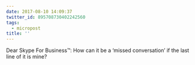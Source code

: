 ```yaml
---
date: 2017-08-10 14:09:37
twitter_id: 895708730402242560
tags:
  - micropost
title: ''
---
```


Dear Skype For Business™: How can it be a ‘missed conversation’ if the last line of it is mine?
